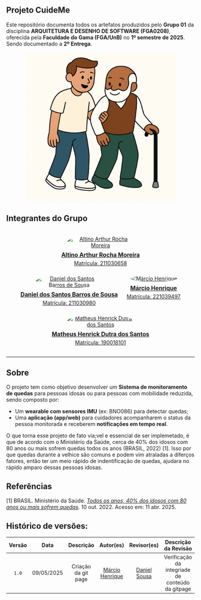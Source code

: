 <link rel="stylesheet" href="css/custom.css">

<div class="gradient-bg palette-purple-orange">
  <svg xmlns="http://www.w3.org/2000/svg" version="1.1">
    <defs>
      <filter id="goo">
        <feGaussianBlur in="SourceGraphic" stdDeviation="10" result="blur" />
        <feColorMatrix in="blur" mode="matrix"
          values="1 0 0 0 0  0 1 0 0 0  0 0 1 0 0  0 0 0 18 -7" result="goo" />
        <feBlend in="SourceGraphic" in2="goo" />
      </filter>
    </defs>
  </svg>
  <div class="gradients-container">
    <div class="g1"></div>
    <div class="g2"></div>
    <div class="g3"></div>
    <div class="g4"></div>
    <div class="g5"></div>
    <div class="interactive"></div>
  </div>
</div>

## Projeto CuideMe

Este repositório documenta todos os artefatos produzidos pelo **Grupo 01** da disciplina **ARQUITETURA E DESENHO DE SOFTWARE (FGA0208)**, oferecida pela **Faculdade do Gama (FGA/UnB)** no **1º semestre de 2025**. Sendo documentado a **2º Entrega**.

<center>
<img src="assets/Logo_repo.png" width="400px;" alt=""/><br />
</center>

## Integrantes do Grupo

<div align="center">
  <style>
    .team-grid {
      display: flex;
      flex-wrap: wrap;
      justify-content: center;
      gap: 24px;
      padding: 16px;
    }

    .team-member {
      width: 180px;
      display: flex;
      flex-direction: column;
      align-items: center;
      text-align: center;
    }

    .team-avatar {
      width: 100%;
      aspect-ratio: 1/1;
      object-fit: cover;
      border-radius: 50%;
      max-width: 180px;

    }

    .team-text {
      display: flex;
      flex-direction: column;
      align-items: center;
      margin-top: 8px;
    }

    .team-name {
      font-size: 1.1em;
      font-weight: bold;
      margin-bottom: 4px;
    }

    .team-id {
      font-size: 1em;

    }

  </style>

  <div class="team-grid">
    <div class="team-member">
      <a href="https://github.com/arthurrochamoreira">
        <img src="https://github.com/arthurrochamoreira.png" class="team-avatar" alt="Altino Arthur Rocha Moreira" />
        <div class="team-text">
          <div class="team-name">Altino Arthur Rocha Moreira</div>
          <div class="team-id">Matrícula: 211030658</div>
        </div>
      </a>
    </div>
    <div class="team-member">
      <a href="https://github.com/daniel-de-sousa">
        <img src="https://github.com/daniel-de-sousa.png" class="team-avatar" alt="Daniel dos Santos Barros de Sousa" />
        <div class="team-text">
          <div class="team-name">Daniel dos Santos Barros de Sousa</div>
          <div class="team-id">Matrícula: 211030980</div>
        </div>
      </a>
    </div>
    <div class="team-member">
      <a href="https://github.com/DeM4rcio">
        <img src="https://github.com/DeM4rcio.png" class="team-avatar" alt="Márcio Henrique" />
        <div class="team-text">
          <div class="team-name">Márcio Henrique</div>
          <div class="team-id">Matrícula: 221039497</div>
        </div>
      </a>
    </div>
    <div class="team-member">
      <a href="https://github.com/MatheusHenrickSantos">
        <img src="https://github.com/MatheusHenrickSantos.png" class="team-avatar" alt="Matheus Henrick Dutra dos Santos" />
        <div class="team-text">
          <div class="team-name">Matheus Henrick Dutra dos Santos</div>
          <div class="team-id">Matrícula: 190018101</div>
        </div>
      </a>
    </div>

  </div>
</div>

---

## Sobre

O projeto tem como objetivo desenvolver um **Sistema de monitoramento de quedas** para pessoas idosas ou para pessoas com mobilidade reduzida, sendo composto por:

- Um **wearable com sensores IMU** (ex: BNO086) para detectar quedas;
- Uma **aplicação (app/web)** para cuidadores acompanharem o status da pessoa monitorada e receberem **notificações em tempo real**.

O que torna esse projeto de fato via;vel e essencial de ser implemetado, é que de acordo com o Ministério da Saúde, cerca de 40% dos idosos com 80 anos ou mais sofrem quedas todos os anos (BRASIL, 2022) [1]. Isso por que quedas durante a velhice são comuns e podem vim atraladas a diferços fatores, então ter um meio rápido de indentificação de quedas, ajudara no rápido amparo dessas pessoas idosas.

## Referências

[1] BRASIL. Ministério da Saúde. [_Todos os anos, 40% dos idosos com 80 anos ou mais sofrem quedas_](<(https://www.gov.br/pt-br/noticias/saude-e-vigilancia-sanitaria/2022/10/todos-os-anos-40-dos-idosos-com-80-anos-ou-mais-sofrem-quedas)>). 10 out. 2022. Acesso em: 11 abr. 2025.

## Histórico de versões:

| Versão |    Data    |      Descrição      |                   Autor(es)                    |                    Revisor(es)                     |               Descrição da Revisão               |
| :----: | :--------: | :-----------------: | :--------------------------------------------: | :------------------------------------------------: | :----------------------------------------------: |
| `1.0`  | 09/05/2025 | Criação da git page | [Márcio Henrique](https://github.com/DeM4rcio) | [Daniel Sousa](https://github.com/daniel-de-sousa) | Verificação da integriade de conteúdo da gitpage |
